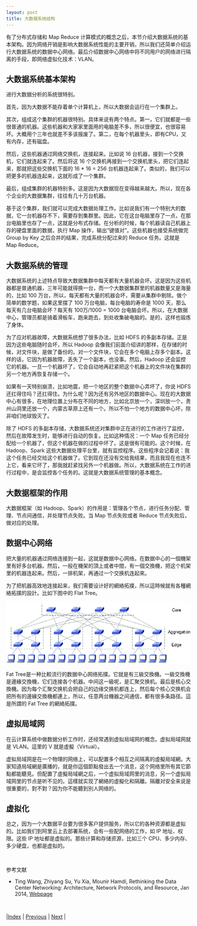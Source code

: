 ```yaml
---
layout: post
title: 大数据系统结构
---
```


有了分布式存储和 Map Reduce 计算模式的概念之后，本节介绍大数据系统的基本架构。因为网络开销是影响大数据系统性能的主要开销，所以我们还简单介绍运行大数据系统的数据中心网络。最后介绍数据中心网络中将不同用户的网络进行隔离的手段，即网络虚拟化技术：VLAN。

## 大数据系统基本架构

进行大数据分析的系统很特别。

首先，因为大数据不能存着单个计算机上，所以大数据会运行在一个集群上。

其次，组成这个集群的机器很特别。具体来说有两个特点。第一，它们就都是一些很普通的机器。这些机器和大家家里面用的电脑差不多，所以很便宜，也很容易坏。大概用个三年也就差不多该报废了。第二，在每个机器里头，即有CPU，又有内存，还有磁盘。

然后，这些机器通过网络交换机，连接起来。比如说 16 台机器，接到一个交换机，它们就连起来了。然后将这 16 个交换机再接到一个交换机里头，把它们连起来，那就把这些交换机下面的 16 * 16 = 256 台机器连起来了。类似的，我们可以把更多的机器连起来，这就形成了一个集群。

最后，组成集群的机器特别多。这是因为大数据现在变得越来越大。所以，现在各个企业的大数据集群，往往有几十万台机器。

基于这个集群，我们就可以完成大数据处理工作。比如说我们有一个特别大的数据，它一台机器存不下，需要存到集群里。因此，它在这台电脑里存了一点，在那台电脑里也存了一点，这就是分布式存储。在分析的时候，每个机器读自己机器上存的硬盘里面的数据，执行 Map 操作，输出“键值对”。这些机器也接受系统做完 Group by Key 之后合并的结果，完成系统分配过来的 Reduce 任务。这就是 Map Reduce。

## 大数据系统的管理

大数据系统的上述特点导致大数据集群中每天都有大量机器会坏。这是因为这些机器都是普通机器，三年可能就得换一台，而一个大数据集群里的机器数量又是海量的，比如 100 万台，所以，每天都有大量的机器会坏，需要从集群中剔除。做个简单的数学题，如果这里摆了 100 万台电脑，每台电脑的寿命是 1000 天，那么每天有几台电脑会坏？每天有 100万/1000 = 1000 台电脑会坏。所以，在大数据中心，管理员都是骑着滑板车，跑来跑去，到处收集破电脑的。是的，这样也锻炼了身体。

为了应对机器故障，大数据系统想了很多办法，比如 HDFS 的多副本存储。正是因为这些电脑随时会坏，所以 Hadoop 会像我们前面介绍讲的那样，在存储的时候，对文件块，是做了备份的。对一个文件块，它会在多个电脑上存多个副本。这样的话，它因为机器故障，丢失了一个副本，也没事。然后，Hadoop 还会监控它的机器。一旦一个机器坏了，它会自动地再赶紧把这个机器上的文件块在集群的另一个地方再恢复存储一个。

如果有一天特别崩溃，比如地震，把一个地区的整个数据中心弄坏了，你说 HDFS 还扛得住吗？还扛得住。为什么呢？因为还有另外地区的数据中心。现在的大数据中心有很多，在地理位置上分布在不同的地方，比如北京放一个，深圳放一个，贵州山洞里还放一个，内蒙古草原上还有一个。所以不怕一个地方的数据中心坏，除非咱们地球毁灭了。

除了 HDFS 的多副本存储，大数据系统还对集群中正在进行的工作进行了监控，然后在故障发生时，能够进行自动的恢复。比如这种情况：一个 Map 任务已经分配给一个机器了，但这个机器在做的过程中坏了。这是很有可能的。这个时候，在 Hadoop、Spark 这些大数据处理平台里，就有监控程序。这些程序会记着说：我这个任务已经交给这个机器做了。它到现在还没有交给我结果，而且我现在也连不上它，看来它坏了，那我就赶紧找另外一个机器做。所以，大数据系统在工作的进行过程中，是会监控各个任务的。这就是大数据系统管理的基本概念。

## 大数据框架的作用

大数据框架（如 Hadoop、Spark）的作用是：管理各个节点，进行任务分配、管理、节点间通信，并处理节点失败。当	Map 节点失败或者 Reduce 节点失败后，做对应的处理。

## 数据中心网络

把大量的机器通过网络连接到一起，这就是数据中心网络。在数据中心的一個機架里有好多台机器。然后，一般在機架的頂上或者中間，有一個交換機，把这个机架里的机器连起来。然后，一排机架，再通过一个交换机连起來。

为了把机器高效地连接起来，我们需要设计好的網絡拓撲，所以這時候就有各種網絡拓撲的設計。比如下图中的 Flat Tree。

![Fat Tree](fig/fat-tree.png "Fat Tree") 

Fat Tree是一种比較流行的数据中心网络拓撲。它就是有三級交換機。一級交換機是邊緣交換機，它们连接各个机器。中间这一級呢，是汇聚交换机。最后是核心交換機。因为每个汇聚交换机会把自己的边缘交换机都连上，然后每个核心交换机会把所有的邊緣交換機都連上，所以，任意两台機器之间通信，都有很多条路径。這是所謂的 Fat Tree 的網絡拓撲。

## 虚拟局域网

在云计算系统中做数据分析工作时，还经常遇到虚拟局域网的概念。虚拟局域网就是 VLAN。這里的 V 就是虛擬（Virtual）。

虚拟局域网是在一个物理的网络上，可以配置多个相互之间隔离的虛擬局域網。大家知道局域網是廣播的，就是你這個節點發出去一个消息，这个网络里所有其它節點都能聽見。但配置了虛擬局域網之后，一个虚拟局域网里的消息，另一个虚拟局域网里的节点是听不见的。這樣就实现了網絡的虛擬化和隔離。隔離对安全来说是很重要的，對不對？因为你不能聽到別人网络的。

## 虚拟化

总之，因为一个大数据平台要为很多客户提供服务，所以它的各种资源都是虚拟的。比如我们到阿里云上去部署系统，会有一些配网络的工作，如 IP 地址、权限。这些 IP 地址都是虚拟的。那些计算和存储资源，比如三个 CPU、多少内存、多少硬盘，也都是虚拟的。

<br/>

参考文献

- Ting Wang, Zhiyang Su, Yu Xia, Mounir Hamdi, Rethinking the Data Center Networking: Architecture, Network Protocols, and Resource, Jan 2014, [Webpage](https://www.researchgate.net/figure/A-simple-3-level-Fat-Tree-topology_fig13_273162065)

<br/>

|[Index](../) | [Previous](5-mapreduce) | [Next](11-shengtai) |
